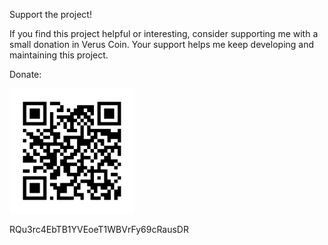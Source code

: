 Support the project!

If you find this project helpful or interesting, consider supporting me with a small donation in Verus Coin. Your support helps me keep developing and maintaining this project.

Donate:

<img src="images/verusDonate.png" width="200">

RQu3rc4EbTB1YVEoeT1WBVrFy69cRausDR
